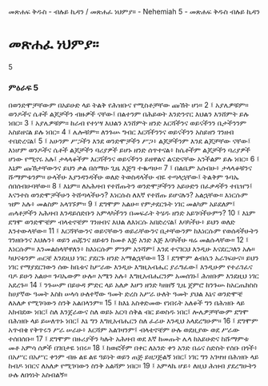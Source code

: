 ﻿
መጽሐፍ ቅዱስ - ብሉይ ኪዳን / መጽሐፈ ነህምያ። - Nehemiah 5 - መጽሐፍ ቅዱስ ብሉይ ኪዳን
# መጽሐፈ ነህምያ።
5
### ምዕራፍ 5
በወንድሞቻቸውም በአይሁድ ላይ ትልቅ የሕዝቡና የሚስቶቻቸው ጩኸት ሆነ።
2 ፤ አያሌዎቹም። ወንዶችና ሴቶች ልጆቻችን ብዙዎች ናቸው፤ በልተንም በሕይወት እንድንኖር እህልን እንሸምት ይሉ ነበር።
3 ፤ አያሌዎቹም። ከራብ የተነሣ እህልን እንሸምት ዘንድ እርሻችንና ወይናችንን ቤታችንንም አስይዘናል ይሉ ነበር።
4 ፤ ሌሎቹም። ለንጉሡ ግብር እርሻችንንና ወይናችንን አስይዘን ገንዘብ ተበድረናል፤
5 ፤ አሁንም ሥጋችን እንደ ወንድሞቻችን ሥጋ፥ ልጆቻችንም እንደ ልጆቻቸው ናቸው፤ እነሆም ወንዶችና ሴቶች ልጆቻችን ባሪያዎች ይሆኑ ዘንድ ሰጥተናል፥ ከሴቶችም ልጆቻችን ባሪያዎች ሆነው የሚኖሩ አሉ፤ ታላላቆችም እርሻችንና ወይናችንን ይዘዋልና ልናድናቸው አንችልም ይሉ ነበር።
6 ፤ እኔም ጩኸታቸውንና ይህን ቃል በሰማሁ ጊዜ እጅግ ተቈጣሁ።
7 ፤ በልቤም አሰብሁ፥ ታላላቆቹንና ሹማምቱንም። ሁላችሁ እያንዳንዳችሁ ወለድ ትወስዳላችሁ ብዬ ተጣላኋቸው፤ ትልቅም ጉባኤ ሰበሰብሁባቸው።
8 ፤ እኔም። ለአሕዛብ የተሸጡትን ወንድሞቻችንን አይሁድን በፈቃዳችን ተቤዠን፤ እናንተስ ወንድሞቻችሁን ትሸጣላችሁን? እነርሱስ ለእኛ የተሸጡ ይሆናሉን? አልኋቸው። እነርሱም ዝም አሉ፥ መልስም አላገኙም።
9 ፤ ደግሞም አልሁ። የምታደርጉት ነገር መልካም አይደለም፤ ጠላቶቻችን አሕዛብ እንዳይሰድቡን አምላካችንን በመፍራት ትሄዱ ዘንድ አይገባችሁምን?
10 ፤ እኔም ደግሞ ወንድሞቼም ብላቴኖቼም ገንዘብና እህል ለእነርሱ አበድረናል፤ እባካችሁ፥ ይህን ወለድ እንተውላቸው።
11 ፤ እርሻቸውንና ወይናቸውን ወይራቸውንና ቤታቸውንም ከእነርሱም የወሰዳችሁትን ገንዘቡንና እህሉን፥ ወይን ጠጁንና ዘይቱን ከመቶ እጅ አንድ እጅ እባካችሁ ዛሬ መልሱላቸው።
12 ፤ እነርሱም። እንመልስላቸዋለን፥ ከእነርሱም ምንም አንሻም፤ እንደ ተናገርህ እንዲሁ እናደርጋለን አሉ። ካህናቱንም ጠርቼ እንደዚህ ነገር ያደርጉ ዘንድ አማልኋቸው።
13 ፤ ደግሞም ልብሴን አራገፍሁና። ይህን ነገር የማያደርገውን ሰው ከቤቱና ከሥራው እንዲሁ እግዚአብሔር ያራግፈው፤ እንዲሁም የተራገፈና ባዶ ይሁን አልሁ። ጉባኤውም ሁሉ። አሜን አሉ፥ እግዚአብሔርንም አመሰገኑ፤ ሕዝቡም እንደዚህ ነገር አደረጉ።
14 ፤ ንጉሡም በይሁዳ ምድር ላይ አለቃ እሆን ዘንድ ካዘዘኝ ጊዜ ጀምሮ ከንጉሡ ከአርጤክስስ ከሀያኛው ዓመት እስከ ሠላሳ ሁለተኛው ዓመት ድረስ አሥራ ሁለት ዓመት ያህል እኔና ወንድሞቼ ለአለቃ የሚገባውን ስንቅ አልበላንም።
15 ፤ ከእኔ አስቀድመው የነበሩት አለቆች ግን በሕዝቡ ላይ አክብደው ነበር፤ ስለ እንጀራውና ስለ ወይኑ አርባ ሰቅል ብር ይወስዱ ነበር፤ ሎሌዎቻቸውም ደግሞ በሕዝቡ ላይ ይሠለጥኑ ነበር፤ እኔ ግን እግዚአብሔርን ስለ ፈራሁ እንዲህ አላደረግሁም።
16 ፤ ደግሞም አጥብቄ የቅጥሩን ሥራ ሠራሁ፥ እርሻም አልገዛንም፤ ብላቴኖቼም ሁሉ ወደዚያው ወደ ሥራው ተሰበሰቡ።
17 ፤ ደግሞም በዙሪያችን ካሉት አሕዛብ ወደ እኛ ከመጡት ሌላ ከአይሁድና ከሹማምቱ መቶ አምሳ ሰዎች በገበታዬ ነበሩ።
18 ፤ ከወፎችም በቀር ለአንድ ቀን አንድ በሬና ስድስት የሰቡ በጎች፥ በአሥር በአሥር ቀንም ብዙ ልዩ ልዩ ዓይነት ወይን ጠጅ ይዘጋጅልኝ ነበር፤ ነገር ግን አገዛዝ በሕዝቡ ላይ ከብዶ ነበርና ለአለቃ የሚገባውን ስንቅ አልሻም ነበር።
19 ፤ አምላኬ ሆይ፥ ለዚህ ሕዝብ ያደረግሁትን ሁሉ ለበጎነት አስብልኝ።
